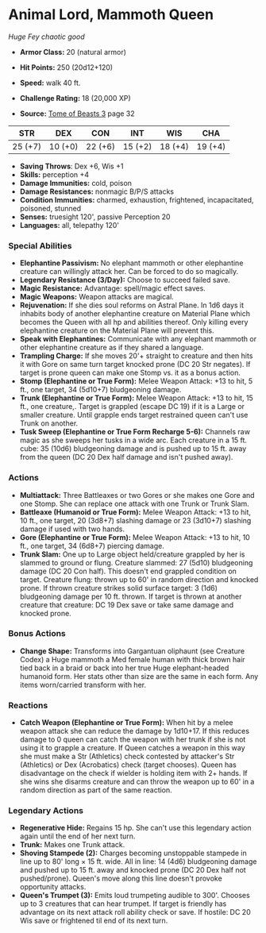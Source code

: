 # Animal Lord, Mammoth Queen

*Huge* *Fey* *chaotic good*

- **Armor Class:** 20 (natural armor)
- **Hit Points:** 250 (20d12+120)
- **Speed:** walk 40 ft.

- **Challenge Rating:** 18 (20,000 XP)
- **Source:** [Tome of Beasts 3](https://koboldpress.com/kpstore/product/tome-of-beasts-3-for-5th-edition/) page 32

| STR | DEX | CON | INT | WIS | CHA |
| --- | --- | --- | --- | --- | --- |
| 25 (+7) | 10 (+0) | 22 (+6) | 15 (+2) | 18 (+4) | 19 (+4) |

- **Saving Throws**: Dex +6, Wis +1
- **Skills:** perception +4
- **Damage Immunities:** cold, poison
- **Damage Resistances:** nonmagic B/P/S attacks
- **Condition Immunities:** charmed, exhaustion, frightened, incapacitated, poisoned, stunned
- **Senses:** truesight 120', passive Perception 20
- **Languages:** all, telepathy 120'

### Special Abilities

- **Elephantine Passivism:** No elephant mammoth or other elephantine creature can willingly attack her. Can be forced to do so magically.
- **Legendary Resistance (3/Day):** Choose to succeed failed save.
- **Magic Resistance:** Advantage: spell/magic effect saves.
- **Magic Weapons:** Weapon attacks are magical.
- **Rejuvenation:** If she dies soul reforms on Astral Plane. In 1d6 days it inhabits body of another elephantine creature on Material Plane which becomes the Queen with all hp and abilities thereof. Only killing every elephantine creature on the Material Plane will prevent this.
- **Speak with Elephantines:** Communicate with any elephant mammoth or other elephantine creature as if they shared a language.
- **Trampling Charge:** If she moves 20'+ straight to creature and then hits it with Gore on same turn target knocked prone (DC 20 Str negates). If target is prone queen can make one Stomp vs. it as a bonus action.
- **Stomp (Elephantine or True Form):** Melee Weapon Attack: +13 to hit, 5 ft., one target, 34 (5d10+7) bludgeoning damage.
- **Trunk (Elephantine or True Form):** Melee Weapon Attack: +13 to hit, 15 ft., one creature,. Target is grappled (escape DC 19) if it is a Large or smaller creature. Until grapple ends target restrained queen can't use Trunk on another.
- **Tusk Sweep (Elephantine or True Form Recharge 5-6):** Channels raw magic as she sweeps her tusks in a wide arc. Each creature in a 15 ft. cube: 35 (10d6) bludgeoning damage and is pushed up to 15 ft. away from the queen (DC 20 Dex half damage and isn't pushed away).

### Actions

- **Multiattack:** Three Battleaxes or two Gores or she makes one Gore and one Stomp. She can replace one attack with one Trunk or Trunk Slam.
- **Battleaxe (Humanoid or True Form):** Melee Weapon Attack: +13 to hit, 10 ft., one target, 20 (3d8+7) slashing damage or 23 (3d10+7) slashing damage if used with two hands.
- **Gore (Elephantine or True Form):** Melee Weapon Attack: +13 to hit, 10 ft., one target, 34 (6d8+7) piercing damage.
- **Trunk Slam:** One up to Large object held/creature grappled by her is slammed to ground or flung. Creature slammed: 27 (5d10) bludgeoning damage (DC 20 Con half). This doesn't end grappled condition on target. Creature flung: thrown up to 60' in random direction and knocked prone. If thrown creature strikes solid surface target: 3 (1d6) bludgeoning damage per 10 ft. thrown. If target is thrown at another creature that creature: DC 19 Dex save or take same damage and knocked prone.

### Bonus Actions

- **Change Shape:** Transforms into Gargantuan oliphaunt (see Creature Codex) a Huge mammoth a Med female human with thick brown hair tied back in a braid or back into her true Huge elephant-headed humanoid form. Her stats other than size are the same in each form. Any items worn/carried transform with her.

### Reactions

- **Catch Weapon (Elephantine or True Form):** When hit by a melee weapon attack she can reduce the damage by 1d10+17. If this reduces damage to 0 queen can catch the weapon with her trunk if she is not using it to grapple a creature. If Queen catches a weapon in this way she must make a Str (Athletics) check contested by attacker's Str (Athletics) or Dex (Acrobatics) check (target chooses). Queen has disadvantage on the check if wielder is holding item with 2+ hands. If she wins she disarms creature and can throw the weapon up to 60' in a random direction as part of the same reaction.



### Legendary Actions

- **Regenerative Hide:** Regains 15 hp. She can't use this legendary action again until the end of her next turn. 
- **Trunk:** Makes one Trunk attack.
- **Shoving Stampede (2):** Charges becoming unstoppable stampede in line up to 80' long × 15 ft. wide. All in line: 14 (4d6) bludgeoning damage and pushed up to 15 ft. away and knocked prone (DC 20 Dex half not pushed/prone). Queen's move along this line doesn't provoke opportunity attacks.
- **Queen's Trumpet (3):** Emits loud trumpeting audible to 300'. Chooses up to 3 creatures that can hear trumpet. If target is friendly has advantage on its next attack roll ability check or save. If hostile: DC 20 Wis save or frightened til end of its next turn.
